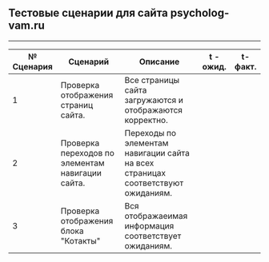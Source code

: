 ## Тестовые сценарии для сайта psycholog-vam.ru 
---

| № Сценария     | Сценарий                                                   |   Описание                                                     | t - ожид.     | t- факт.    |
|----------------|------------------------------------------------------------|----------------------------------------------------------------|---------------|-------------|
|1               | Проверка отображения страниц сайта.                        | Все страницы сайта загружаются и отображаются корректно.       |
|2               | Проверка переходов по элементам навигации сайта.           | Переходы по элементам навигации сайта на всех страницах cooтветствуют ожиданиям.|
|3| Проверка отображения блока "Котакты" | Вся отображаеимая информация соответствует ожиданиям. |   |   |